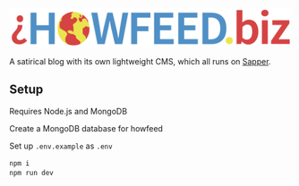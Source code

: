 ![HowFeed.biz](./static/logo.png)

A satirical blog with its own lightweight CMS, which all runs on [Sapper](https://sapper.svelte.dev).

## Setup

Requires Node.js and MongoDB

Create a MongoDB database for howfeed

Set up `.env.example` as `.env`

```sh
npm i
npm run dev
```
